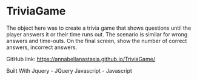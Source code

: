 # TriviaGame

The object here was to create a trivia game that shows questions until the player answers it or their time runs out.
The scenario is similar for wrong answers and time-outs.
On the final screen, show the number of correct answers, incorrect answers.


GitHub link: https://annabellanastasia.github.io/TriviaGame/

Built With
Jquery - JQuery
Javascript - Javascript
